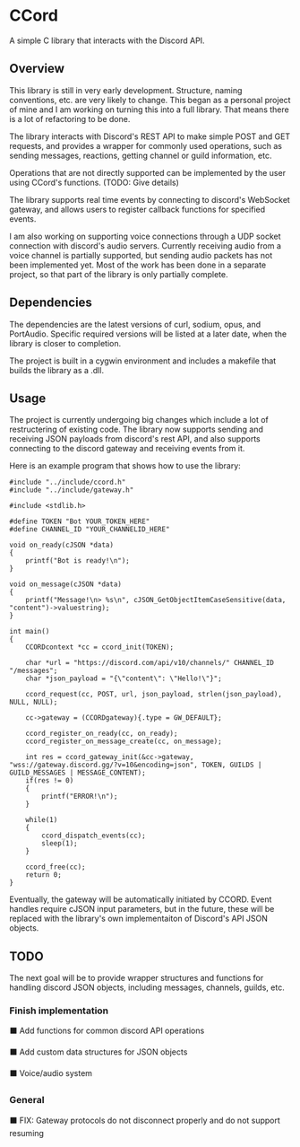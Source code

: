 # CCord
A simple C library that interacts with the Discord API.

## Overview
This library is still in very early development. Structure, naming conventions, etc. are very likely to change. This began as a personal project of mine and I am working on turning this into a full library. That means there is a lot of refactoring to be done.

The library interacts with Discord's REST API to make simple POST and GET requests, and provides a wrapper for commonly used operations, such as sending messages, reactions, getting channel or guild information, etc.

Operations that are not directly supported can be implemented by the user using CCord's functions. (TODO: Give details)

The library supports real time events by connecting to discord's WebSocket gateway, and allows users to register callback functions for specified events.

I am also working on supporting voice connections through a UDP socket connection with discord's audio servers. Currently receiving audio from a voice channel is partially supported, but sending audio packets has not been implemented yet. Most of the work has been done in a separate project, so that part of the library is only partially complete.

## Dependencies

The dependencies are the latest versions of curl, sodium, opus, and PortAudio. Specific required versions will be listed at a later date, when the library is closer to completion.

The project is built in a cygwin environment and includes a makefile that builds the library as a .dll.

## Usage

The project is currently undergoing big changes which include a lot of restructering of existing code. The library now supports sending and receiving JSON payloads from discord's rest API, and also supports connecting to the discord gateway and receiving events from it.

Here is an example program that shows how to use the library:
```
#include "../include/ccord.h"
#include "../include/gateway.h"

#include <stdlib.h>

#define TOKEN "Bot YOUR_TOKEN_HERE"
#define CHANNEL_ID "YOUR_CHANNELID_HERE"

void on_ready(cJSON *data)
{
    printf("Bot is ready!\n");
}

void on_message(cJSON *data)
{
    printf("Message!\n> %s\n", cJSON_GetObjectItemCaseSensitive(data, "content")->valuestring);
}

int main()
{
    CCORDcontext *cc = ccord_init(TOKEN);

    char *url = "https://discord.com/api/v10/channels/" CHANNEL_ID "/messages";
    char *json_payload = "{\"content\": \"Hello!\"}";

    ccord_request(cc, POST, url, json_payload, strlen(json_payload), NULL, NULL);

    cc->gateway = (CCORDgateway){.type = GW_DEFAULT};

    ccord_register_on_ready(cc, on_ready);
    ccord_register_on_message_create(cc, on_message);

    int res = ccord_gateway_init(&cc->gateway, "wss://gateway.discord.gg/?v=10&encoding=json", TOKEN, GUILDS | GUILD_MESSAGES | MESSAGE_CONTENT);
    if(res != 0)
    {
        printf("ERROR!\n");
    }

    while(1)
    {
        ccord_dispatch_events(cc);
        sleep(1);
    }

    ccord_free(cc);
    return 0;
}
```
Eventually, the gateway will be automatically initiated by CCORD. Event handles require cJSON input parameters, but in the future, these will be replaced with the library's own implementaiton of Discord's API JSON objects.

## TODO

The next goal will be to provide wrapper structures and functions for handling discord JSON objects, including messages, channels, guilds, etc.

### Finish implementation
⬛ Add functions for common discord API operations

⬛ Add custom data structures for JSON objects

⬛ Voice/audio system

### General
⬛ FIX: Gateway protocols do not disconnect properly and do not support resuming